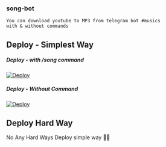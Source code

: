 ### song-bot
```
You can download youtube to MP3 from telegram bot #musics
with & without commands
```

## Deploy - Simplest Way
##### Deploy - with /song command

[![Deploy](https://www.herokucdn.com/deploy/button.svg)](https://heroku.com/deploy?template=https://github.com/GetYourM0viz/ytdlbot/tree/main)

##### Deploy - Without Command
[![Deploy](https://www.herokucdn.com/deploy/button.svg)](https://heroku.com/deploy?template=https://github.com/GetYourM0viz/ytdlbot/tree/Without-CMD)

## Deploy Hard Way
No Any Hard Ways Deploy simple way 🤗🤣
